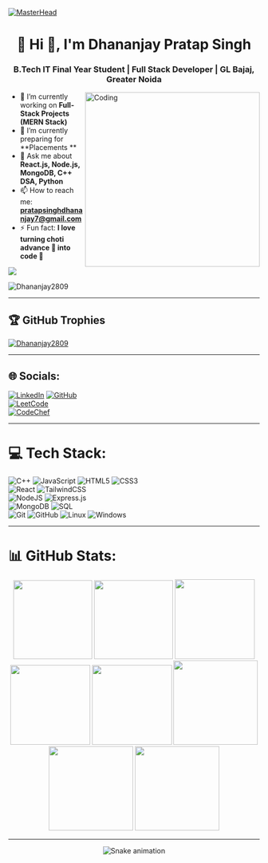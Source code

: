 [![MasterHead](https://firebasestorage.googleapis.com/v0/b/flexi-coding.appspot.com/o/dempgi7-520f8d5f-63d4-4453-8822-dbc149ae27f8.gif?alt=media&token=91c0c7b2-93c3-4029-b011-1a8703c5730d)](https://github.com/Dhananjay2809)

<h1 align="center">💫 Hi 👋, I'm Dhananjay Pratap Singh</h1>
<h3 align="center">B.Tech IT Final Year Student | Full Stack Developer | GL Bajaj, Greater Noida</h3>

<img align="right" alt="Coding" width="350" src="https://raw.githubusercontent.com/rajpratyush/rajpratyush/main/me.gif">

- 🔭 I’m currently working on **Full-Stack Projects (MERN Stack)**  
- 🌱 I’m currently preparing for **Placements **  
- 💬 Ask me about **React.js, Node.js, MongoDB, C++ DSA, Python**  
- 📫 How to reach me: **[pratapsinghdhananjay7@gmail.com](mailto:pratapsinghdhananjay7@gmail.com)**  
- ⚡ Fun fact: **I love turning choti advance 🚬 into code 🚀**  

[![](https://visitcount.itsvg.in/api?id=Dhananjay2809&icon=0&color=0)](https://visitcount.itsvg.in)  

<p align="left"> <img src="https://komarev.com/ghpvc/?username=Dhananjay2809&label=Profile%20views&color=0e75b6&style=flat" alt="Dhananjay2809" /> </p>  

---

## 🏆 GitHub Trophies
<p align="left"> <a href="https://github.com/ryo-ma/github-profile-trophy"><img src="https://github-profile-trophy.vercel.app/?username=Dhananjay2809&theme=radical&no-frame=false&no-bg=false&margin-w=4" alt="Dhananjay2809" /></a> </p>

---

## 🌐 Socials:
[![LinkedIn](https://img.shields.io/badge/LinkedIn-%230077B5.svg?logo=linkedin&logoColor=white)](https://www.linkedin.com/in/dhananjay-singh-40424a2a1) 
[![GitHub](https://img.shields.io/badge/GitHub-181717?style=for-the-badge&logo=github&logoColor=white)](https://github.com/Dhananjay2809)  
[![LeetCode](https://img.shields.io/badge/LeetCode-FFA116?logo=LeetCode&logoColor=black)](https://leetcode.com/u/pratapsinghdhananjay7/)  
[![CodeChef](https://img.shields.io/badge/CodeChef-brown?style=for-the-badge&logo=codechef)](https://www.codechef.com/users/pratapsinghdha)  

---

# 💻 Tech Stack:
![C++](https://img.shields.io/badge/c++-%2300599C.svg?style=for-the-badge&logo=c%2B%2B&logoColor=white) 
![JavaScript](https://img.shields.io/badge/javascript-%23323330.svg?style=for-the-badge&logo=javascript&logoColor=%23F7DF1E) 
![HTML5](https://img.shields.io/badge/html5-%23E34F26.svg?style=for-the-badge&logo=html5&logoColor=white) 
![CSS3](https://img.shields.io/badge/css3-%231572B6.svg?style=for-the-badge&logo=css3&logoColor=white)  
![React](https://img.shields.io/badge/react-%2320232a.svg?style=for-the-badge&logo=react&logoColor=%2361DAFB) 
![TailwindCSS](https://img.shields.io/badge/TailwindCSS-38B2AC?style=for-the-badge&logo=tailwind-css&logoColor=white)  
![NodeJS](https://img.shields.io/badge/node.js-6DA55F?style=for-the-badge&logo=node.js&logoColor=white) 
![Express.js](https://img.shields.io/badge/Express.js-000000?style=for-the-badge&logo=express&logoColor=white)  
![MongoDB](https://img.shields.io/badge/MongoDB-%234ea94b.svg?style=for-the-badge&logo=mongodb&logoColor=white) 
![SQL](https://img.shields.io/badge/sql-%23003B57.svg?style=for-the-badge&logo=sqlite&logoColor=white)  
![Git](https://img.shields.io/badge/git-%23F05033.svg?style=for-the-badge&logo=git&logoColor=white) 
![GitHub](https://img.shields.io/badge/github-%23121011.svg?style=for-the-badge&logo=github&logoColor=white) 
![Linux](https://img.shields.io/badge/linux-FCC624?style=for-the-badge&logo=linux&logoColor=black) 
![Windows](https://img.shields.io/badge/Windows-0078D6?style=for-the-badge&logo=windows&logoColor=white)  

---

# 📊 GitHub Stats:
<div align="center">

<img height="158em" src="https://github-profile-summary-cards.vercel.app/api/cards/profile-details?username=Dhananjay2809&theme=radical">
<img height="158em" src="https://github-profile-summary-cards.vercel.app/api/cards/stats?username=Dhananjay2809&theme=radical">
<img height="160em" src="https://github-profile-summary-cards.vercel.app/api/cards/repos-per-language?username=Dhananjay2809&theme=radical">
<img height="160em" src="https://github-profile-summary-cards.vercel.app/api/cards/most-commit-language?username=Dhananjay2809&theme=radical">
<img height="160em" src="https://github-profile-summary-cards.vercel.app/api/cards/productive-time?username=Dhananjay2809&theme=radical&utcOffset=8">
<img height="169em" src="https://github-readme-stats.vercel.app/api?username=Dhananjay2809&theme=radical&hide_border=false&include_all_commits=false&count_private=false">
<img height="169em" src="https://github-readme-streak-stats.herokuapp.com/?user=Dhananjay2809&theme=radical">
<img height="169em" src="https://github-readme-stats.vercel.app/api/top-langs/?username=Dhananjay2809&theme=radical&hide_border=false&include_all_commits=true&count_private=true&layout=compact" />

</div>

---

<div align="center">
  <img src="https://profile-readme-generator.com/assets/snake.svg" alt="Snake animation" />
</div>
